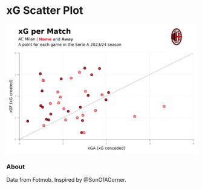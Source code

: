# xG Scatter Plot

![xG-scatter-plot](figures/ACM-xG-scatter-plot.png)

### About

Data from Fotmob. Inspired by @SonOfACorner.